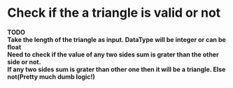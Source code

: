 # Check if the a triangle is valid or not<br>
**TODO**<br>
**Take the length of the triangle as input. DataType will be integer or can be float**<br>
**Need to check if the value of any two sides sum is grater than the other side or not.**<br>
**If any two sides sum is grater than other one then it will be a triangle. Else not(Pretty much dumb logic!)**
